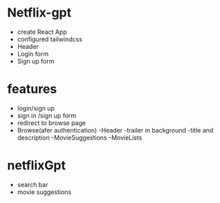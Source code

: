 # Netflix-gpt

- create React App
- configured tailwindcss
- Header
- Login form 
- Sign up form

# features

  - login/sign up
  - sign in /sign up form
  - redirect to browse page
- Browse(afer       authentication)
  -Header
  -trailer in background
  -title and description
  -MovieSuggestions
  -MovieLists

# netflixGpt

- search bar
- movie suggestions

